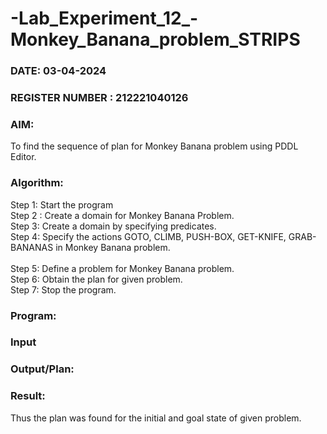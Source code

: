 # -Lab_Experiment_12_-Monkey_Banana_problem_STRIPS

### DATE: 03-04-2024                                                                           
### REGISTER NUMBER : 212221040126
### AIM: 
To find the sequence of plan for Monkey Banana problem using PDDL Editor.
###  Algorithm:
Step 1:  Start the program <br> 
Step 2 : Create a domain for Monkey Banana Problem. <br> 
Step 3:  Create a domain by specifying predicates. <br> 
Step 4: Specify the actions GOTO, CLIMB, PUSH-BOX, GET-KNIFE, GRAB-BANANAS in Monkey Banana problem.<br>  
Step 5:   Define a problem for Monkey Banana problem.<br> 
Step 6:  Obtain the plan for given problem.<br> 
Step 7: Stop the program.<br> 
### Program:









### Input 

### Output/Plan:



### Result:
Thus the plan was found for the initial and goal state of given problem.
